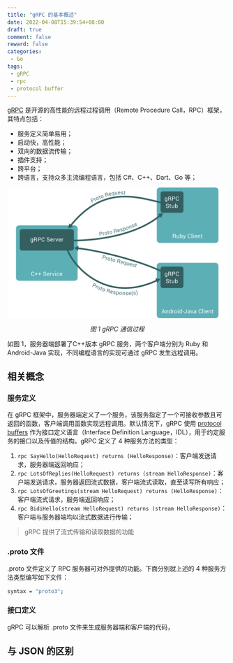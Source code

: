 ```yaml
---
title: "gRPC 的基本概述"
date: 2022-04-08T15:39:54+08:00
draft: true
comment: false
reward: false
categories:
 - Go
tags:
 - gRPC
 - rpc
 - protocol buffer
---
```


[gRPC](https://grpc.io/) 是开源的高性能的远程过程调用（Remote Procedure Call，RPC）框架，其特点包括：

* 服务定义简单易用；
* 启动快，高性能；
* 双向的数据流传输；
* 插件支持；
* 跨平台；
* 跨语言，支持众多主流编程语言，包括 C#、C++、Dart、Go 等；

<!--more-->

<div style="display: flex;">
    <img src="gRPC-request-response.svg" style="margin: 0 auto;" />
</div>

<p style="text-align: center;"><i>图 1 gRPC 通信过程</i></p>

如图 1，服务器端部署了C++版本 gRPC 服务，两个客户端分别为 Ruby 和 Android-Java 实现，不同编程语言的实现可通过 gRPC 发生远程调用。

## 相关概念

### 服务定义

在 gRPC 框架中，服务器端定义了一个服务，该服务指定了一个可接收参数且可返回的函数，客户端调用函数实现远程调用。默认情况下，gRPC 使用 [protocol buffers](https://developers.google.com/protocol-buffers) 作为接口定义语言（Interface Definition Language，IDL），用于约定服务的接口以及传值的结构。gRPC 定义了 4 种服务方法的类型：

1. `rpc SayHello(HelloRequest) returns (HelloResponse)`：客户端发送请求，服务器端返回响应；
2. `rpc LotsOfReplies(HelloRequest) returns (stream HelloResponse)`：客户端发送请求，服务器返回流式数据，客户端流式读取，直至读写所有响应；
3. `rpc LotsOfGreetings(stream HelloRequest) returns (HelloResponse)`：客户端流式请求，服务端返回响应；
4. `rpc BidiHello(stream HelloRequest) returns (stream HelloResponse)`：客户端与服务器端均以流式数据进行传输；

> gRPC 提供了流式传输和读取数据的功能

### .proto 文件

.proto 文件定义了 RPC 服务器可对外提供的功能。下面分别就上述的 4 种服务方法类型编写如下文件：

```protobuf
syntax = "proto3";


```

### 接口定义

gRPC 可以解析 .proto 文件来生成服务器端和客户端的代码，



## 与 JSON 的区别



